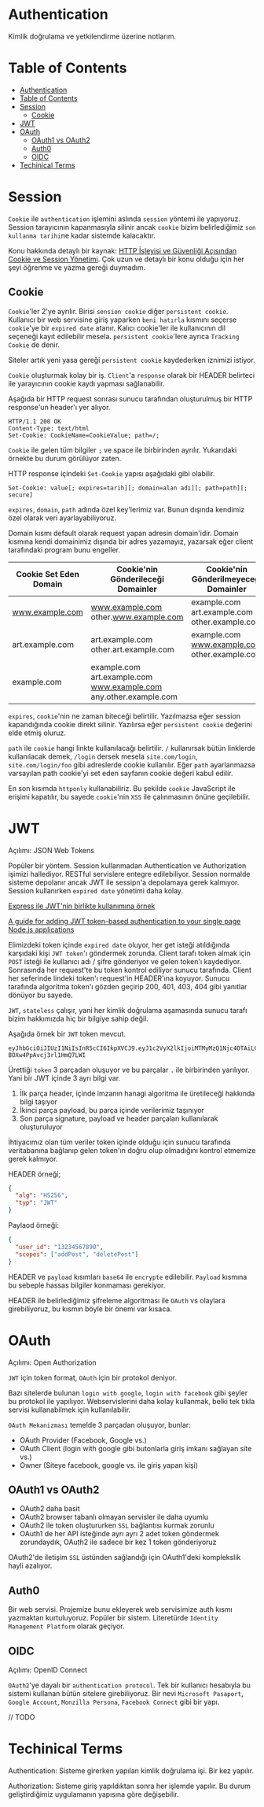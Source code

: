 # Authentication

Kimlik doğrulama ve yetkilendirme üzerine notlarım.

# Table of Contents

- [Authentication](#authentication)
- [Table of Contents](#table-of-contents)
- [Session](#session)
  - [Cookie](#cookie)
- [JWT](#jwt)
- [OAuth](#oauth)
  - [OAuth1 vs OAuth2](#oauth1-vs-oauth2)
  - [Auth0](#auth0)
  - [OIDC](#oidc)
- [Techinical Terms](#techinical-terms)

# Session

`Cookie` ile `authentication` işlemini aslında `session` yöntemi ile yapıyoruz. Session tarayıcının kapanmasıyla silinir ancak `cookie` bizim belirlediğimiz `son kullanma tarihi`ne kadar sistemde kalacaktır.

Konu hakkında detaylı bir kaynak: [HTTP İşleyişi ve Güvenliği Açısından Cookie ve Session Yönetimi](https://www.netsparker.com.tr/blog/web-guvenligi/http-isleyisi-ve-guvenligi-acisindan-cookie-ve-session-yonetimi/). Çok uzun ve detaylı bir konu olduğu için her şeyi öğrenme ve yazma gereği duymadım.

## Cookie

`Cookie`'ler 2'ye ayrılır. Birisi `sension cookie` diğer `persistent cookie`. Kullanıcı bir web servisine giriş yaparken `beni hatırla` kısmını seçerse `cookie`'ye bir `expired date` atanır. Kalıcı cookie'ler ile kullanıcının dil seçeneği kayıt edilebilir mesela. `persistent cookie`'lere ayrıca `Tracking Cookie` de denir.

Siteler artık yeni yasa gereği `persistent cookie` kaydederken iznimizi istiyor. 

`Cookie` oluşturmak kolay bir iş. `Client`'a `response` olarak bir HEADER belirteci ile yarayıcının cookie kaydı yapması sağlanabilir.

Aşağıda bir HTTP request sonrası sunucu tarafından oluşturulmuş bir HTTP response'un header'ı yer alıyor.

```
HTTP/1.1 200 OK
Content-Type: text/html
Set-Cookie: CookieName=CookieValue; path=/;
```

`Cookie` ile gelen tüm bilgiler `;` ve space ile birbirinden ayrılır. Yukarıdaki örnekte bu durum görülüyor zaten.

HTTP response içindeki `Set-Cookie` yapısı aşağıdaki gibi olabilir.

`Set-Cookie: value[; expires=tarih][; domain=alan adı][; path=path][; secure]`

`expires`, `domain`, `path` adında özel key'lerimiz var. Bunun dışında kendimiz özel olarak veri ayarlayabiliyoruz.

Domain kısmı default olarak request yapan adresin domain'idir. Domain kısmına kendi domainimiz dışında bir adres yazamayız, yazarsak eğer client tarafındaki program bunu engeller.

| Cookie Set Eden Domain | Cookie'nin Gönderileceği Domainler                                  | Cookie'nin Gönderilmeyeceği Domainler          |
|------------------------|---------------------------------------------------------------------|------------------------------------------------|
| www.example.com        | www.example.com other.www.example.com                               | example.com art.example.com other.example.com  |
| art.example.com        | art.example.com other.art.example.com                               | example.com www.example.com  other.example.com |
| example.com            | example.com art.example.com  www.example.com  any.other.example.com |                                                |

`expires`, `cookie`'nin ne zaman biteceği belirtilir. Yazılmazsa eğer session kapandığında cookie direkt silinir. Yazılırsa eğer `persistent cookie` değerini elde etmiş oluruz.

`path` ile `cookie` hangi linkte kullanılacağı belirtilir. `/` kullanırsak bütün linklerde kullanılacak demek, `/login` dersek mesela `site.com/login`, `site.com/login/foo` gibi adreslerde cookie kullanılır. Eğer `path` ayarlanmazsa varsayılan path cookie'yi set eden sayfanın cookie değeri kabul edilir.

En son kısımda `httponly` kullanabiliriz. Bu şekilde `cookie` JavaScript ile erişimi kapatılır, bu sayede `cookie`'nin `XSS` ile çalınmasının önüne geçilebilir.

# JWT

Açılımı: JSON Web Tokens

Popüler bir yöntem. Session kullanmadan Authentication ve Authorization işimizi hallediyor. RESTful servislere entegre edilebiliyor. Session normalde sisteme depolanır ancak JWT ile sessipn'a depolamaya gerek kalmıyor. Session kullanırken `expired date` yönetimi daha kolay.

[Express ile JWT'nin birlikte kullanımına örnek](https://juffalow.com/javascript/express-server-with-jwt-authentication)

[A guide for adding JWT token-based authentication to your single page Node.js applications](https://medium.com/dev-bits/a-guide-for-adding-jwt-token-based-authentication-to-your-single-page-nodejs-applications-c403f7cf04f4)

Elimizdeki token içinde `expired date` oluyor, her get isteği atıldığında karşıdaki kişi `JWT token`'ı göndermek zorunda. Client tarafı token almak için `POST` isteği ile kullanıcı adı / şifre gönderiyor ve gelen token'ı kaydediyor. Sonrasında her request'te bu token kontrol ediliyor sunucu tarafında. Client her seferinde lindeki token'ı request'in HEADER'ına koyuyor. Sunucu tarafında algoritma token'ı gözden geçirip 200, 401, 403, 404 gibi yanıtlar dönüyor bu sayede.

`JWT`, `stateless` çalışır, yani her kimlik doğrulama aşamasında sunucu tarafı bizim hakkımızda hiç bir bilgiye sahip değil.

Aşağıda örnek bir `JWT` token mevcut.

```
eyJhbGciOiJIUzI1NiIsInR5cCI6IkpXVCJ9.eyJ1c2VyX2lkIjoiMTMyMzQ1Njc4OTAiLCJzY29wZXMiOlsiYWRkUG9zdCIsImRlbGV0ZVBvc3QiXX0.1uoEIlEU7v3VQdXUjCrJ-BOXw4PpAvcj3rl1HmQ7LWI
```

Ürettiği `token` 3 parçadan oluşuyor ve bu parçalar `.` ile birbirinden yarılıyor. Yani bir JWT içinde 3 ayrı bilgi var.

1. İlk parça header, içinde imzanın hanagi algoritma ile üretileceği hakkında bilgi taşıyor
2. İkinci parça payload, bu parça içinde verilerimiz taşınıyor
3. Son parça signature, payload ve header parçaları kullanılarak oluşturuluyor

İhtiyacımız olan tüm veriler token içinde olduğu için sunucu tarafında veritabanına bağlanıp gelen token'ın doğru olup olmadığını kontrol etmemize gerek kalmıyor.

HEADER örneği;

```JSON
{
  "alg": "HS256",
  "typ": "JWT"
}
```

Paylaod örneği:

```JSON
{
  "user_id": "13234567890",
  "scopes": ["addPost", "deletePost"]
}
```

HEADER ve `payload` kısımları `base64` ile `encrypte` edilebilir. `Payload` kısmına bu sebeple hassas bilgiler konmaması gerekiyor.

HEADER ile belirlediğimiz şifreleme algoritması ile `OAuth` vs olaylara girebiliyoruz, bu kısmın böyle bir önemi var kısaca.

# OAuth

Açılımı: Open Authorization

`JWT` için token format, `OAuth` için bir protokol deniyor.

Bazı sitelerde bulunan `login with google`, `login with facebook` gibi şeyler bu protokol ile yapılıyor. Webservislerini daha kolay kullanmak, belki tek tıkla servisi kullanabilmek için kullanılabilir.

`OAuth Mekanizması` temelde 3 parçadan oluşuyor, bunlar:

- OAuth Provider (Facebook, Google vs.)
- OAuth Client (login with google gibi butonlarla giriş imkanı sağlayan site vs.)
- Owner (Siteye facebook, google vs. ile giriş yapan kişi)

## OAuth1 vs OAuth2

- OAuth2 daha basit
- OAuth2 browser tabanlı olmayan servisler ile daha uyumlu
- OAuth2 ile token oluştururken `SSL` bağlantısı kurmak zorunlu
- OAuth1 de her API isteğinde ayrı ayrı 2 adet token göndermek zorundaydık, OAuth2 ile sadece bir kez 1 token gönderiyoruz

OAuth2'de iletişim `SSL` üstünden sağlandığı için OAuth1'deki komplekslik hayli azalıyor.

## Auth0

Bir web servisi. Projemize bunu ekleyerek web servisimize auth kısmı yazmaktan kurtuluyoruz. Popüler bir sistem. Literetürde `Identity Management Platform` olarak geçiyor.

## OIDC

Açılımı: OpenID Connect

`OAuth2`'ye dayalı bir `authentication protocol`. Tek bir kullanıcı hesabıyla bu sistemi kullanan bütün sitelere girebiliyoruz. Bir nevi `Microsoft Pasaport`, `Google Account`, `Monzilla Persona`, `Facebook Connect` gibi bir yapı.

// TODO

# Techinical Terms

Authentication: Sisteme girerken yapılan kimlik doğrulama işi. Bir kez yapılır.

Authorization: Sisteme giriş yapıldıktan sonra her işlemde yapılır. Bu durum geliştirdiğimiz uygulamanın yapısına göre değişebilir.